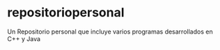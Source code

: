 # repositoriopersonal
Un Repositorio personal que incluye varios programas desarrollados en C++ y Java
